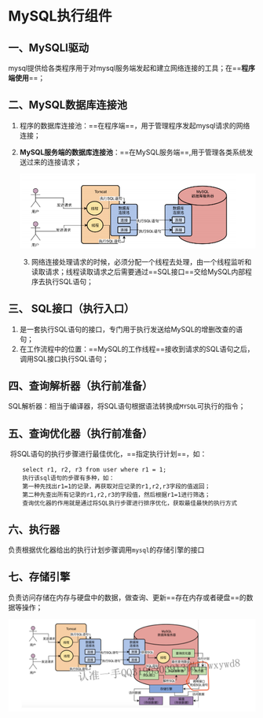 # MySQL执行组件

## 一、MySQLl驱动

​	mysql提供给各类程序用于对mysql服务端发起和建立网络连接的工具；在==**程序端使用**==；

## 二、MySQL数据库连接池

 1. 程序的数据库连接池：==在程序端==，用于管理程序发起mysql请求的网络连接；

 2. **MySQL服务端的数据库连接池**：==在MySQL服务端==,用于管理各类系统发送过来的连接请求；

    ![image-20220116155200220](img/image-20220116155200220.png)

	3. 网络连接处理请求的时候，必须分配一个线程去处理，由一个线程监听和读取请求；线程读取请求之后需要通过==SQL接口==交给MySQL内部程序去执行SQL语句；

## 三、 SQL接口（执行入口）

1. 是一套执行SQL语句的接口，专门用于执行发送给MySQL的增删改查的语句；
2. 在工作流程中的位置：==MySQL的工作线程==接收到请求的SQL语句之后，调用SQL接口执行SQL语句；

## 四、查询解析器（执行前准备）

​	SQL解析器：相当于编译器，将SQL语句根据语法转换成`MYSQL`可执行的指令；

## 五、查询优化器（执行前准备）

​	将SQL语句的执行步骤进行最佳优化，==指定执行计划==，如：

```
    select r1, r2, r3 from user where r1 = 1;
    执行该sql语句的步骤有多种，如：
    第一种先找出r1=1的记录，再获取对应记录的r1,r2,r3字段的值返回；
    第二种先查出所有记录的r1,r2,r3的字段值，然后根据r1=1进行筛选；
    查询优化器的作用就是通过将SQL执行步骤进行排序优化，获取最佳最快的执行方式
```

## 六、执行器

​	负责根据优化器给出的执行计划步骤调用`mysql`的存储引擎的接口

## 七、存储引擎

​	负责访问存储在内存与硬盘中的数据，做查询、更新==存在内存或者硬盘==的数据等操作；

![image-20220512231758569](img/image-20220512231758569.png)
